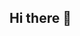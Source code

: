 ## Hi there 👋

<!--
**SharouniX/SharouniX** is a ✨ _special_ ✨ repository because its `README.md` (this file) appears on your GitHub profile.

Here are some ideas to get you started:

CEO / Digital Transformation & ICT consultancy / Expert Projects Manager / Marketing & Branding Strategist Helping Startup & Business to Develop & Grow Business with best effective Technology & Digital Tools
